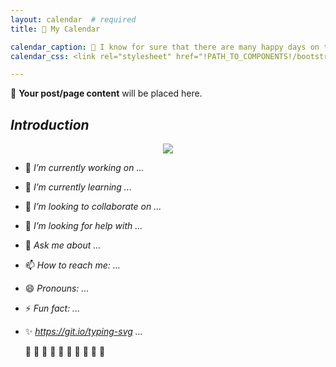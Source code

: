 ```yaml
---
layout: calendar  # required
title: 📆 My Calendar

calendar_caption: 💜 I know for sure that there are many happy days on this calendar! 💜   # optional
calendar_css: <link rel="stylesheet" href="!PATH_TO_COMPONENTS!/bootstrap-calendar/css/calendar.css">

---
```


📜 **Your post/page content** will be placed here.


## _Introduction_

<p align="center">	
  <img src="https://github.com/sofijacom/sofijacom.github.io/blob/98f9d8e5f3441a1b7c3630822ae618ade48ae9f4/assets/icons/gray_line.svg?sanitize=t" />
</p>


 - 🔭 _I’m currently working on ..._
 - 🌱 _I’m currently learning ..._
 - 👯 _I’m looking to collaborate on ..._
 - 🤔 _I’m looking for help with ..._
 - 💬 _Ask me about ..._
 - 📫 _How to reach me: ..._
 - 😄 _Pronouns: ..._
 - ⚡ _Fun fact: ..._
 - ✨ _https://git.io/typing-svg ..._


   🦋 🦋 🦋 🦋 🦋 🦋 🦋 🦋 🦋 🦋 

